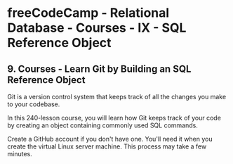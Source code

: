 # freeCodeCamp - Relational Database - Courses - IX - SQL Reference Object


## 9. Courses - Learn Git by Building an SQL Reference Object

Git is a version control system that keeps track of all the changes you make to your codebase.

In this 240-lesson course, you will learn how Git keeps track of your code by creating an object containing commonly used SQL commands.

Create a GitHub account if you don't have one. You'll need it when you create the virtual Linux server machine. This process may take a few minutes.


